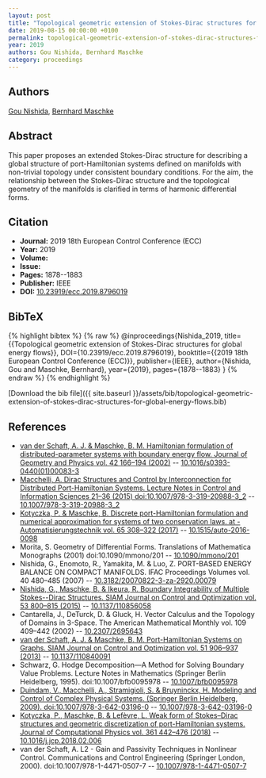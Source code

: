 ```yaml
---
layout: post
title: "Topological geometric extension of Stokes-Dirac structures for global energy flows"
date: 2019-08-15 00:00:00 +0100
permalink: topological-geometric-extension-of-stokes-dirac-structures-for-global-energy-flows
year: 2019
authors: Gou Nishida, Bernhard Maschke
category: proceedings
---
```

 
## Authors
[Gou Nishida](authors/gou-nishida), [Bernhard Maschke](authors/bernhard-maschke)
 
## Abstract
This paper proposes an extended Stokes-Dirac structure for describing a global structure of port-Hamiltonian systems defined on manifolds with non-trivial topology under consistent boundary conditions. For the aim, the relationship between the Stokes-Dirac structure and the topological geometry of the manifolds is clarified in terms of harmonic differential forms.
 
## Citation
- **Journal:** 2019 18th European Control Conference (ECC)
- **Year:** 2019
- **Volume:** 
- **Issue:** 
- **Pages:** 1878--1883
- **Publisher:** IEEE
- **DOI:** [10.23919/ecc.2019.8796019](https://doi.org/10.23919/ecc.2019.8796019)
 
## BibTeX
{% highlight bibtex %}
{% raw %}
@inproceedings{Nishida_2019,
  title={{Topological geometric extension of Stokes-Dirac structures for global energy flows}},
  DOI={10.23919/ecc.2019.8796019},
  booktitle={{2019 18th European Control Conference (ECC)}},
  publisher={IEEE},
  author={Nishida, Gou and Maschke, Bernhard},
  year={2019},
  pages={1878--1883}
}
{% endraw %}
{% endhighlight %}
 
[Download the bib file]({{ site.baseurl }}/assets/bib/topological-geometric-extension-of-stokes-dirac-structures-for-global-energy-flows.bib)
 
## References
- [van der Schaft, A. J. & Maschke, B. M. Hamiltonian formulation of distributed-parameter systems with boundary energy flow. Journal of Geometry and Physics vol. 42 166–194 (2002)](hamiltonian-formulation-of-distributed-parameter-systems-with-boundary-energy-flow) -- [10.1016/s0393-0440(01)00083-3](https://doi.org/10.1016/s0393-0440(01)00083-3)
- [Macchelli, A. Dirac Structures and Control by Interconnection for Distributed Port-Hamiltonian Systems. Lecture Notes in Control and Information Sciences 21–36 (2015) doi:10.1007/978-3-319-20988-3_2](dirac-structures-and-control-by-interconnection-for-distributed-port-hamiltonian-systems) -- [10.1007/978-3-319-20988-3_2](https://doi.org/10.1007/978-3-319-20988-3_2)
- [Kotyczka, P. & Maschke, B. Discrete port-Hamiltonian formulation and numerical approximation for systems of two conservation laws. at - Automatisierungstechnik vol. 65 308–322 (2017)](discrete-port-hamiltonian-formulation-and-numerical-approximation-for-systems-of-two-conservation-laws) -- [10.1515/auto-2016-0098](https://doi.org/10.1515/auto-2016-0098)
- Morita, S. Geometry of Differential Forms. Translations of Mathematica                        Monographs (2001) doi:10.1090/mmono/201 -- [10.1090/mmono/201](https://doi.org/10.1090/mmono/201)
- Nishida, G., Enomoto, R., Yamakita, M. & Luo, Z. PORT-BASED ENERGY BALANCE ON COMPACT MANIFOLDS. IFAC Proceedings Volumes vol. 40 480–485 (2007) -- [10.3182/20070822-3-za-2920.00079](https://doi.org/10.3182/20070822-3-za-2920.00079)
- [Nishida, G., Maschke, B. & Ikeura, R. Boundary Integrability of Multiple Stokes--Dirac Structures. SIAM Journal on Control and Optimization vol. 53 800–815 (2015)](boundary-integrability-of-multiple-stokes-dirac-structures) -- [10.1137/110856058](https://doi.org/10.1137/110856058)
- Cantarella, J., DeTurck, D. & Gluck, H. Vector Calculus and the Topology of Domains in 3-Space. The American Mathematical Monthly vol. 109 409–442 (2002) -- [10.2307/2695643](https://doi.org/10.2307/2695643)
- [van der Schaft, A. J. & Maschke, B. M. Port-Hamiltonian Systems on Graphs. SIAM Journal on Control and Optimization vol. 51 906–937 (2013)](port-hamiltonian-systems-on-graphs) -- [10.1137/110840091](https://doi.org/10.1137/110840091)
- Schwarz, G. Hodge Decomposition—A Method for Solving Boundary Value Problems. Lecture Notes in Mathematics (Springer Berlin Heidelberg, 1995). doi:10.1007/bfb0095978 -- [10.1007/bfb0095978](https://doi.org/10.1007/bfb0095978)
- [Duindam, V., Macchelli, A., Stramigioli, S. & Bruyninckx, H. Modeling and Control of Complex Physical Systems. (Springer Berlin Heidelberg, 2009). doi:10.1007/978-3-642-03196-0](modeling-and-control-of-complex-physical-systems) -- [10.1007/978-3-642-03196-0](https://doi.org/10.1007/978-3-642-03196-0)
- [Kotyczka, P., Maschke, B. & Lefèvre, L. Weak form of Stokes–Dirac structures and geometric discretization of port-Hamiltonian systems. Journal of Computational Physics vol. 361 442–476 (2018)](weak-form-of-stokes-dirac-structures-and-geometric-discretization-of-port-hamiltonian-systems) -- [10.1016/j.jcp.2018.02.006](https://doi.org/10.1016/j.jcp.2018.02.006)
- van der Schaft, A. L2 - Gain and Passivity Techniques in Nonlinear Control. Communications and Control Engineering (Springer London, 2000). doi:10.1007/978-1-4471-0507-7 -- [10.1007/978-1-4471-0507-7](https://doi.org/10.1007/978-1-4471-0507-7)


